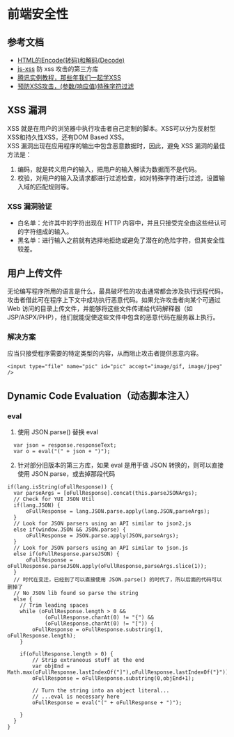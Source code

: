 # 前端安全性

## 参考文档
- [HTML的Encode(转码)和解码(Decode)](http://www.cnblogs.com/xdp-gacl/p/3722642.html)
- [js-xss](https://github.com/leizongmin/js-xss/blob/master/README.zh.md) 防 xss 攻击的第三方库
- [腾讯实例教程，那些年我们一起学XSS](http://www.anquan.us/search?keywords=%E8%85%BE%E8%AE%AF%E5%AE%9E%E4%BE%8B%E6%95%99%E7%A8%8B&content_search_by=by_bugss)
- [预防XSS攻击，(参数/响应值)特殊字符过滤](https://blog.csdn.net/catoop/article/details/50338259)

## XSS 漏洞
XSS 就是在用户的浏览器中执行攻击者自己定制的脚本。XSS可以分为反射型XSS和持久性XSS，还有DOM Based XSS。  
XSS 漏洞出现在应用程序的输出中包含恶意数据时，因此，避免 XSS 漏洞的最佳方法是：
1. 编码，就是转义用户的输入，把用户的输入解读为数据而不是代码。
2. 校验，对用户的输入及请求都进行过滤检查，如对特殊字符进行过滤，设置输入域的匹配规则等。

### XSS 漏洞验证
- 白名单：允许其中的字符出现在 HTTP 内容中，并且只接受完全由这些经认可的字符组成的输入。
- 黑名单：进行输入之前就有选择地拒绝或避免了潜在的危险字符，但其安全性较差。

## 用户上传文件
无论编写程序所用的语言是什么，最具破坏性的攻击通常都会涉及执行远程代码，攻击者借此可在程序上下文中成功执行恶意代码。如果允许攻击者向某个可通过 Web 访问的目录上传文件，并能够将这些文件传递给代码解释器（如JSP/ASPX/PHP），他们就能促使这些文件中包含的恶意代码在服务器上执行。

### 解决方案
应当只接受程序需要的特定类型的内容，从而阻止攻击者提供恶意内容。
```
<input type="file" name="pic" id="pic" accept="image/gif, image/jpeg" />
```

## Dynamic Code Evaluation（动态脚本注入）
### eval
1. 使用 JSON.parse() 替换 eval
```	
  var json = response.responseText;
  var o = eval("(" + json + ")");
```

2. 针对部分旧版本的第三方库，如果 eval 是用于做 JSON 转换的，则可以直接使用 JSON.parse，或去掉那段代码
```
if(lang.isString(oFullResponse)) {
  var parseArgs = [oFullResponse].concat(this.parseJSONArgs);
  // Check for YUI JSON Util
  if(lang.JSON) {
      oFullResponse = lang.JSON.parse.apply(lang.JSON,parseArgs);
  }
  // Look for JSON parsers using an API similar to json2.js
  else if(window.JSON && JSON.parse) {
      oFullResponse = JSON.parse.apply(JSON,parseArgs);
  }
  // Look for JSON parsers using an API similar to json.js
  else if(oFullResponse.parseJSON) {
      oFullResponse = oFullResponse.parseJSON.apply(oFullResponse,parseArgs.slice(1));
  }
  // 时代在变迁，已经到了可以直接使用 JSON.parse() 的时代了，所以后面的代码可以删掉了
  // No JSON lib found so parse the string
  else {
    // Trim leading spaces
    while (oFullResponse.length > 0 &&
            (oFullResponse.charAt(0) != "{") &&
            (oFullResponse.charAt(0) != "[")) {
        oFullResponse = oFullResponse.substring(1, oFullResponse.length);
    }

    if(oFullResponse.length > 0) {
        // Strip extraneous stuff at the end
        var objEnd = Math.max(oFullResponse.lastIndexOf("]"),oFullResponse.lastIndexOf("}"));
        oFullResponse = oFullResponse.substring(0,objEnd+1);

        // Turn the string into an object literal...
        // ...eval is necessary here
        oFullResponse = eval("(" + oFullResponse + ")");

    }
  }
}
```